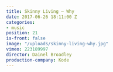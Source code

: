 ```yaml
---
title: Skinny Living — Why
date: 2017-06-26 18:11:00 Z
categories:
- music
position: 21
is-front: false
image: "/uploads/skinny-living-why.jpg"
vimeo: 223189997
director: Dainel Broadley
production-company: Kode
---
```


